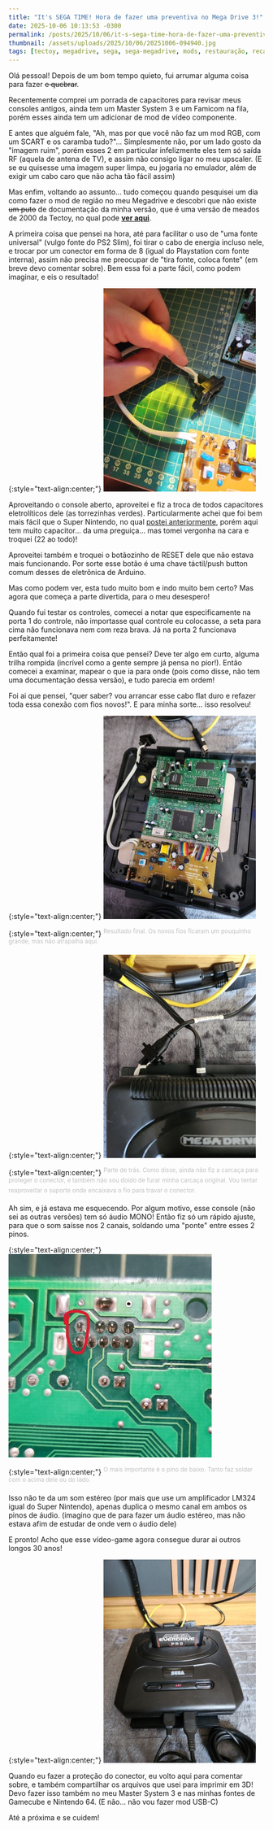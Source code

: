 ```yaml
---
title: "It's SEGA TIME! Hora de fazer uma preventiva no Mega Drive 3!"
date: 2025-10-06 10:13:53 -0300
permalink: /posts/2025/10/06/it-s-sega-time-hora-de-fazer-uma-preventiva-no-mega-drive-3
thumbnail: /assets/uploads/2025/10/06/20251006-094940.jpg
tags: [tectoy, megadrive, sega, sega-megadrive, mods, restauração, recap, manutenção, eletrônica, console, videogame, som-estéreo, audio, retro, retro-gaming, conserto, tutorial, projetos, modding]
---
```


Olá pessoal! Depois de um bom tempo quieto, fui arrumar alguma coisa para fazer ~~e quebrar~~.

Recentemente comprei um porrada de capacitores para revisar meus consoles antigos, ainda tem um Master System 3 e um Famicom na fila, porém esses ainda tem um adicionar de mod de vídeo componente.

E antes que alguém fale, "Ah, mas por que você não faz um mod RGB, com um SCART e os caramba tudo?"... Simplesmente não, por um lado gosto da "imagem ruim", porém esses 2 em particular infelizmente eles tem só saída RF (aquela de antena de TV), e assim não consigo ligar no meu upscaler. (E se eu quisesse uma imagem super limpa, eu jogaria no emulador, além de exigir um cabo caro que não acha tão fácil assim)

Mas enfim, voltando ao assunto... tudo começou quando pesquisei um dia como fazer o mod de região no meu Megadrive e descobri que não existe ~~um puto~~ de documentação da minha versão, que é uma versão de meados de 2000 da Tectoy, no qual pode [**ver aqui**](https://github.com/zenaror/Anotacoes-Consoles-Retro/tree/main/Sega/Mega%20Drive%20III).

A primeira coisa que pensei na hora, até para facilitar o uso de "uma fonte universal" (vulgo fonte do PS2 Slim), foi tirar o cabo de energia incluso nele, e trocar por um conector em forma de 8 (igual do Playstation com fonte interna), assim não precisa me preocupar de "tira fonte, coloca fonte" (em breve devo comentar sobre). Bem essa foi a parte fácil, como podem imaginar, e eis o resultado!

{:style="text-align:center;"}
[![](/assets/uploads/2025/10/06/20251006-092808-thumb.jpg)](/assets/uploads/2025/10/06/20251006-092808.jpg)

Aproveitando o console aberto, aproveitei e fiz a troca de todos capacitores eletrolíticos dele (as torrezinhas verdes). Particularmente achei que foi bem mais fácil que o Super Nintendo, no qual [postei anteriormente](https://zenaror.github.io/2025/08/22/manutencao-preventiva-no-snes-e-como-isso-quase-deu-errado), porém aqui tem muito capacitor... da uma preguiça... mas tomei vergonha na cara e troquei (22 ao todo)!

Aproveitei também e troquei o botãozinho de RESET dele que não estava mais funcionando. Por sorte esse botão é uma chave táctil/push button comum desses de eletrônica de Arduino.

Mas como podem ver, esta tudo muito bom e indo muito bem certo? Mas agora que começa a parte divertida, para o meu desespero!

Quando fui testar os controles, comecei a notar que especificamente na porta 1 do controle, não importasse qual controle eu colocasse, a seta para cima não funcionava nem com reza brava. Já na porta 2 funcionava perfeitamente!

Então qual foi a primeira coisa que pensei? Deve ter algo em curto, alguma trilha rompida (incrível como a gente sempre já pensa no pior!). Então comecei a examinar, mapear o que ia para onde (pois como disse, não tem uma documentação dessa versão), e tudo parecia em ordem!

Foi ai que pensei, "quer saber? vou arrancar esse cabo flat duro e refazer toda essa conexão com fios novos!". E para minha sorte... isso resolveu!

{:style="text-align:center;"}
[![](/assets/uploads/2025/10/06/20251006-094809-thumb.jpg)](/assets/uploads/2025/10/06/20251006-094809.jpg)

{:style="text-align:center;"}
<sup><font color="#C0C0C0">Resultado final. Os novos fios ficaram um pouquinho grande, mas não atrapalha aqui.</font></sup>

{:style="text-align:center;"}
[![](/assets/uploads/2025/10/06/20251006-094933-thumb.jpg)](/assets/uploads/2025/10/06/20251006-094933.jpg)

{:style="text-align:center;"}
<sup><font color="#C0C0C0">Parte de trás. Como disse, ainda não fiz a carcaça para proteger o conector, e também não sou doido de furar minha carcaça original. Vou tentar reaproveitar o suporte onde encaixava o fio para travar o conector.</font></sup>

Ah sim, e já estava me esquecendo. Por algum motivo, esse console (não sei as outras versões) tem só áudio MONO!
Então fiz só um rápido ajuste, para que o som saísse nos 2 canais, soldando uma "ponte" entre esses 2 pinos.

{:style="text-align:center;"}
[![](/assets/uploads/2025/10/06/ce7e5027-c1da-4732-8bfa-745a6c66361d-thumb.jpg)](/assets/uploads/2025/10/06/ce7e5027-c1da-4732-8bfa-745a6c66361d.jpg)

{:style="text-align:center;"}
<sup><font color="#C0C0C0">O mais importante é o pino de baixo. Tanto faz soldar com o acima dele ou do lado.</font></sup>

Isso não te da um som estéreo (por mais que use um amplificador LM324 igual do Super Nintendo), apenas duplica o mesmo canal em ambos os pinos de áudio. (imagino que de para fazer um áudio estéreo, mas não estava afim de estudar de onde vem o áudio dele)

E pronto! Acho que esse vídeo-game agora consegue durar ai outros longos 30 anos!

{:style="text-align:center;"}
[![](/assets/uploads/2025/10/06/20251006-094940-thumb.jpg)](/assets/uploads/2025/10/06/20251006-094940.jpg)

Quando eu fazer a proteção do conector, eu volto aqui para comentar sobre, e também compartilhar os arquivos que usei para imprimir em 3D! Devo fazer isso também no meu Master System 3 e nas minhas fontes de Gamecube e Nintendo 64. (E não... não vou fazer mod USB-C)

Até a próxima e se cuidem!
